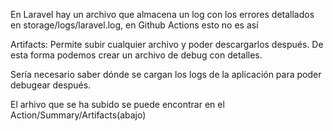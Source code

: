 En Laravel hay un archivo que almacena un log con los errores detallados en storage/logs/laravel.log, en Github Actions esto no es así

Artifacts:
Permite subir cualquier archivo y poder descargarlos después. De esta forma podemos crear un archivo de debug con detalles.

Sería necesario saber dónde se cargan los logs de la aplicación para poder debugear después.

<!-- 
      - name: Artifact
        uses: actions/upload-artifact@v3
        with:
          name: artifacts
          path: composer.json
-->


El arhivo que se ha subido se puede encontrar en el Action/Summary/Artifacts(abajo)